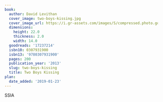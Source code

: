 ```yaml
---
book:
  author: David Levithan
  cover_image: two-boys-kissing.jpg
  cover_image_url: https://i.gr-assets.com/images/S/compressed.photo.goodreads.com/books/1364194940l/17237214._SX98_.jpg
  dimensions:
    height: 22.0
    thickness: 2.0
    width: 14.0
  goodreads: '17237214'
  isbn10: 0307931900
  isbn13: '9780307931900'
  pages: 200
  publication_year: '2013'
  slug: two-boys-kissing
  title: Two Boys Kissing
plan:
  date_added: '2019-01-23'
---
```


SSIA
